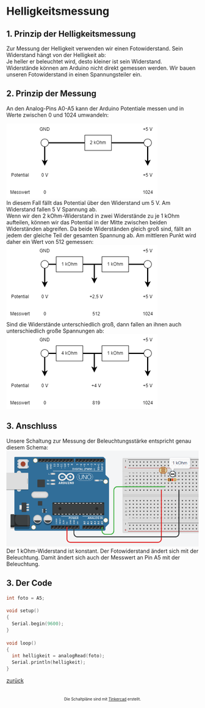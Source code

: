  <link rel="stylesheet" href="https://hi2272.github.io/StyleMD.css">

# Helligkeitsmessung
## 1. Prinzip der Helligkeitsmessung
Zur Messung der Helligkeit verwenden wir einen Fotowiderstand. Sein Widerstand hängt von der Helligkeit ab:  
Je heller er beleuchtet wird, desto kleiner ist sein Widerstand.  
Widerstände können am Arduino nicht direkt gemessen werden. Wir bauen unseren Fotowiderstand in einen Spannungsteiler ein.  
## 2. Prinzip der Messung
An den Analog-Pins A0-A5 kann der Arduino Potentiale messen und in Werte zwischen 0 und 1024 umwandeln:  

![alt text](Spannungsteiler0.png)    
In diesem Fall fällt das Potential über den Widerstand um 5 V. Am Widerstand fallen 5 V Spannung ab.  
Wenn wir den 2 kOhm-Widerstand in zwei Widerstände zu je 1 kOhm aufteilen, können wir das Potential in der Mitte zwischen beiden Widerständen abgreifen. Da beide Widerständen gleich groß sind, fällt an jedem der gleiche Teil der gesamten Spannung ab. Am mittleren Punkt wird daher ein Wert von 512 gemessen:    
![alt text](Spannungsteiler1.png)  
Sind die Widerstände unterschiedlich groß, dann fallen an ihnen auch unterschiedlich große Spannungen ab:  
![alt text](Spannungsteiler2.png)  
##  3. Anschluss
Unsere Schaltung zur Messung der Beleuchtungsstärke entspricht genau diesem Schema:  
![alt text](2024-03-16_08-07.png)  
Der 1 kOhm-Widerstand ist konstant. Der Fotowiderstand ändert sich mit der Beleuchtung. Damit ändert sich auch der Messwert an Pin A5 mit der Beleuchtung.
## 3. Der Code
```C++
int foto = A5; 

void setup()  
{ 
  Serial.begin(9600); 
}

void loop()   
{ 
  int helligkeit = analogRead(foto); 
  Serial.println(helligkeit);
}
```

[zurück](../index.html)

<footer style="font-size:x-small;text-align: center;
    padding: 10px;
    margin: 10px;
    height: 10%;
    ">


  Die Schaltpläne sind mit <a href="https://www.tinkercad.com/dashboard">Tinkercad</a> erstellt. 
</footer>

